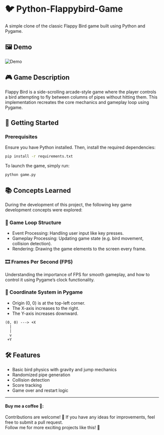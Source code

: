 # 🐦 Python-Flappybird-Game

A simple clone of the classic Flappy Bird game built using Python and Pygame.

## 🖼 Demo

![Demo](assets/Flapy-Bird-Game.gif)

## 🎮 Game Description

Flappy Bird is a side-scrolling arcade-style game where the player controls a bird attempting to fly between columns of pipes without hitting them. This implementation recreates the core mechanics and gameplay loop using Pygame.

## 🚀 Getting Started

### Prerequisites

Ensure you have Python installed. Then, install the required dependencies:

```bash
pip install -r requirements.txt
```

To launch the game, simply run:

```
python game.py
```

## 📚 Concepts Learned

During the development of this project, the following key game development concepts were explored:

### 🔁 Game Loop Structure

- Event Processing: Handling user input like key presses.
- Gameplay Processing: Updating game state (e.g. bird movement, collision detection).
- Rendering: Drawing the game elements to the screen every frame.

### 🎞️ Frames Per Second (FPS)

Understanding the importance of FPS for smooth gameplay, and how to control it using Pygame’s clock functionality.

### 🧭 Coordinate System in Pygame

- Origin (0, 0) is at the top-left corner.
- The X-axis increases to the right.
- The Y-axis increases downward.

```
(0, 0) ---> +X
  |
  |
  v
 +Y
```

## 🛠 Features

- Basic bird physics with gravity and jump mechanics
- Randomized pipe generation
- Collision detection
- Score tracking
- Game over and restart logic

---

#### Buy me a coffee 🥹:



Contributions are welcome! 🙏 If you have any ideas for improvements, feel free to submit a pull request.
\
Follow me for more exciting projects like this! 🤩
